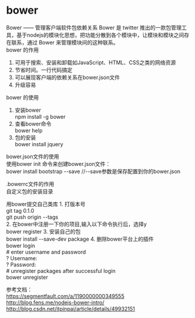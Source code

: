 # bower
Bower —— 管理客户端软件包依赖关系
	Bower 是 twitter 推出的一款包管理工具，基于nodejs的模块化思想，把功能分散到各个模块中，让模块和模块之间存在联系，通过 Bower 来管理模块间的这种联系。  
bower 的作用
   1. 可用于搜索、安装和卸载如JavaScript、HTML、CSS之类的网络资源
   2. 节省时间。一行代码搞定
   3. 可以展现客户端的依赖关系在bower.json文件
   4. 升级容易

bower 的使用
   1. 安装bower  
    npm install -g bower  
   2. 查看bower命令  
    bower help  
   3. 包的安装  
    bower install jquery  

bower.json文件的使用  
   使用bower init 命令来创建bower.json文件：  
   bower install bootstrap --save //--save参数是保存配置到你的bower.json  
	
.bowerrc文件的作用  
   自定义包的安装目录  
 
用bower提交自己类库
	1. 打版本号  
	 git tag 0.1.0   
	 git push origin --tags   
	2. 在bower中注册一下你的项目,输入以下命令执行后，选择y  
     bower register <my-package-name> <git-endpoint>
	3. 安装自己的包  
		bower install --save-dev package 
	4. 删除bower平台上的插件  
	  bower login      
		# enter username and password    
		? Username:      
		? Password:    
		# unregister packages after successful login      
		bower unregister <package>  

	
参考文档：  
	https://segmentfault.com/a/1190000000349555  
	http://blog.fens.me/nodejs-bower-intro/  
	http://blog.csdn.net/itpinpai/article/details/49932151
   